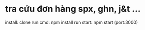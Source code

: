 # tra cứu đơn hàng spx, ghn, j&t ...

install: clone 
run cmd: npm install
run start: npm start (port:3000)

